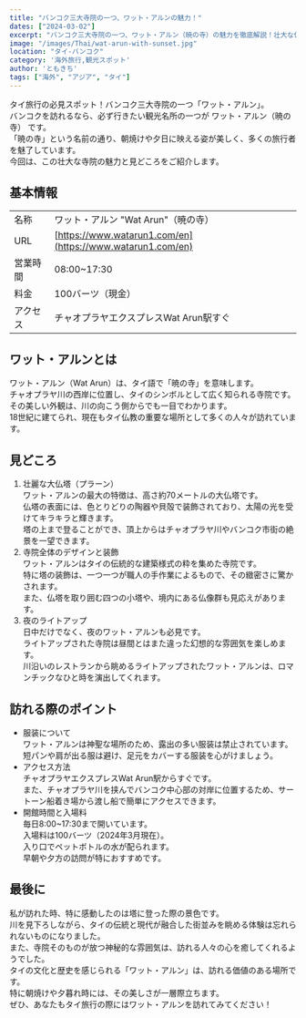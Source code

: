 ```yaml
---
title: "バンコク三大寺院の一つ、ワット・アルンの魅力！"
dates: ["2024-03-02"]
excerpt: "バンコク三大寺院の一つ、ワット・アルン（暁の寺）の魅力を徹底解説！壮大な仏塔や美しい装飾、ライトアップなど、訪れるべき理由が満載。朝焼けや夕焼けに映える神秘的な寺院を堪能しよう。"
image: "/images/Thai/wat-arun-with-sunset.jpg"
location: "タイ-バンコク"
category: '海外旅行,観光スポット'
author: 'ともきち'
tags: ["海外", "アジア", "タイ"]
---
```


タイ旅行の必見スポット！バンコク三大寺院の一つ「ワット・アルン」。  
バンコクを訪れるなら、必ず行きたい観光名所の一つが ワット・アルン（暁の寺） です。  
「暁の寺」という名前の通り、朝焼けや夕日に映える姿が美しく、多くの旅行者を魅了しています。  
今回は、この壮大な寺院の魅力と見どころをご紹介します。  

## 基本情報

| | |
|---------|--------------------------------------------------------|
| 名称 | ワット・アルン "Wat Arun"（暁の寺） |
| URL | [https://www.watarun1.com/en](https://www.watarun1.com/en) |
| 営業時間 | 08:00~17:30 |
| 料金 | 100バーツ（現金） |
| アクセス | チャオプラヤエクスプレスWat Arun駅すぐ |

## ワット・アルンとは

ワット・アルン（Wat Arun）は、タイ語で「暁の寺」を意味します。  
チャオプラヤ川の西岸に位置し、タイのシンボルとして広く知られる寺院です。  
その美しい外観は、川の向こう側からでも一目でわかります。  
18世紀に建てられ、現在もタイ仏教の重要な場所として多くの人々が訪れています。  

## 見どころ

1. 壮麗な大仏塔（プラーン）  
   ワット・アルンの最大の特徴は、高さ約70メートルの大仏塔です。  
   仏塔の表面には、色とりどりの陶器や貝殻で装飾されており、太陽の光を受けてキラキラと輝きます。  
   塔の上まで登ることができ、頂上からはチャオプラヤ川やバンコク市街の絶景を一望できます。  
2. 寺院全体のデザインと装飾  
   ワット・アルンはタイの伝統的な建築様式の粋を集めた寺院です。  
   特に塔の装飾は、一つ一つが職人の手作業によるもので、その緻密さに驚かされます。  
   また、仏塔を取り囲む四つの小塔や、境内にある仏像群も見応えがあります。  
3. 夜のライトアップ  
   日中だけでなく、夜のワット・アルンも必見です。  
   ライトアップされた寺院は昼間とはまた違った幻想的な雰囲気を楽しめます。  
   川沿いのレストランから眺めるライトアップされたワット・アルンは、ロマンチックなひと時を演出してくれます。  

## 訪れる際のポイント

- 服装について  
  ワット・アルンは神聖な場所のため、露出の多い服装は禁止されています。  
  短パンや肩が出る服は避け、足元をカバーする服装を心がけましょう。  
- アクセス方法  
  チャオプラヤエクスプレスWat Arun駅からすぐです。  
  また、チャオプラヤ川を挟んでバンコク中心部の対岸に位置するため、サートーン船着き場から渡し船で簡単にアクセスできます。  
- 開館時間と入場料  
  毎日8:00~17:30まで開いています。  
  入場料は100バーツ（2024年3月現在）。  
  入り口でペットボトルの水が配られます。  
  早朝や夕方の訪問が特におすすめです。  

## 最後に

私が訪れた時、特に感動したのは塔に登った際の景色です。  
川を見下ろしながら、タイの伝統と現代が融合した街並みを眺める体験は忘れられないものになりました。  
また、寺院そのものが放つ神秘的な雰囲気は、訪れる人々の心を癒してくれるようでした。  
タイの文化と歴史を感じられる「ワット・アルン」は、訪れる価値のある場所です。  
特に朝焼けや夕暮れ時には、その美しさが一層際立ちます。  
ぜひ、あなたもタイ旅行の際にはワット・アルンを訪れてみてください！  
